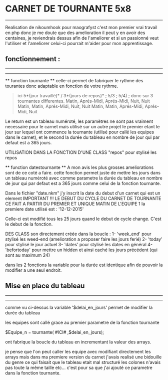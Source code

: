 # CARNET DE TOURNANTE 5x8
_______________________

Realisation de nikoumhook pour maografyst c'est mon premier vrai travail en php donc je me doute que des amelioration il peut y en avoir des centaines, je reviendrais dessus afin de l'ameliorer et si un passionné veut l'utiliser et l'ameliorer celui-ci pourrait m'aider pour mon apprentissage.

## fonctionnement :
________________
________________

** function tournante **
celle-ci permet de fabriquer le rythme des tourantes donc adaptable en fonction de votre rythme.
 > ici 5*(jour travaillé)* / 3*(jours de repos)* ; 5/3 ; 5/4) ; donc sur 3 tournantes differentes.
 > Matin, Aprés-Midi, Aprés-Midi, Nuit, Nuit
 > Matin, Matin, Aprés-Midi, Nuit, Nuit
 > Matin, Matin, Aprés-Midi, Aprés-Midi, Nuit
 
Le return est un tableau numéroté, les paramètres ne sont pas vraiment necessaire pour le carnet mais utilisé sur un autre projet le premier etant le jour sur lequel ont commence la tournante (utilisé pour callé les equipes dans le carnet), et le second la durée du tableau en nombre de jour qui par defaut est a 365 jours.


UTILISATION DANS LA FONCTION D'UNE CLASS "repos" pour stylisé les repos
 
** function datestournante **
A mon avis les plus grosses ameliorations sont de ce coté a faire.
cette fonction permet juste de mettre les jours dans un tableau numéroté avec comme parametre la durée du tableau en nombre de jour qui par defaut est a 365 jours comme celui de la fonction tournante.

Dans le fichier "date.nkm" j'y inscrit la date du debut d'un carnet qui est un element IMPORTANT !!!
LE DEBUT DU CYCLE DU CARNET DE TOURNANTE CE FAIT A PARTIR DU PREMIER ET UNIQUE MATIN DE L'EQUIPE 1
la premiere date utilisé est : '12-12-2015'

Celle-ci est modifié tous les 25 jours quand le debut de cycle change. C'est le debut de la fonction.

DES CLASS son directement créée dans la boucle :
 1- 'week_end' pour stylisé les weed-end (amelioration a proposer faire les jours ferié)
 2- 'today' pour stylisé le jour actuel
 3- 'dates' pour stylisé les dates en général
 4- 'befortoday' pour mettre un hidden et ainsi caché les jours précédent (qui sont au maximum 24)


dans les 2 fonctions la variable pour la durée est identique afin de pouvoir la modifier a une seul endroit.


## Mise en place du tableau
________________________
________________________


comme vu ci-dessus la variable '$delai_en_jours' permet de modifier la durée du tableau

les equipes sont callé grace au premier parametre de la fonction tournante

$Equipe_n = tournante( #ICI# ,$delai_en_jours);

ont fabrique la boucle du tableau en incrementant la valeur des arrays.

je pense que l'on peut caller les equipe avec modifiant directement les arrays mais dans ma premiere version du carnet j'avais realisé une bidouille du genre ce qui faisait que le tableau etait mal structuré les colones n'avais pas toute la même taille etc... c'est pour sa que j'ai ajouté ce parametre dans la fonction tournante.
